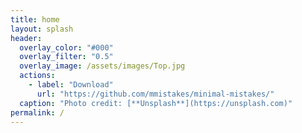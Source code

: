 ```yaml
---
title: home
layout: splash
header:
  overlay_color: "#000"
  overlay_filter: "0.5"
  overlay_image: /assets/images/Top.jpg
  actions:
    - label: "Download"
      url: "https://github.com/mmistakes/minimal-mistakes/"
  caption: "Photo credit: [**Unsplash**](https://unsplash.com)"
permalink: /
---
```


